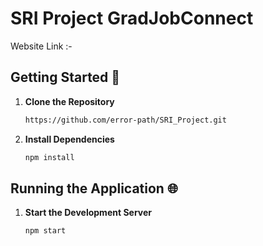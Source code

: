 # SRI Project GradJobConnect
Website Link :- 
## Getting Started 🚀


1. **Clone the Repository**
   ```bash
   https://github.com/error-path/SRI_Project.git
   ```


3. **Install Dependencies**
   ```bash
   npm install
   ```

## Running the Application 🌐

1. **Start the Development Server**
   ```bash
   npm start
   ```

